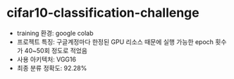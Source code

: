 # cifar10-classification-challenge

- training 환경: google colab
- 프로젝트 특징: 구글계정마다 한정된 GPU 리소스 때문에 실행 가능한 epoch 횟수가 40~50회 정도로 적었음
- 사용 아키텍처: VGG16
- 최종 분류 정확도: 92.28%
